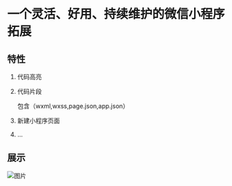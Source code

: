 # 一个灵活、好用、持续维护的微信小程序拓展


## 特性

1. 代码高亮

2. 代码片段

    包含（wxml,wxss,page.json,app.json）

3. 新建小程序页面

4. ...


## 展示
![图片](https://cdn.74b.cc/images/1.gif)
